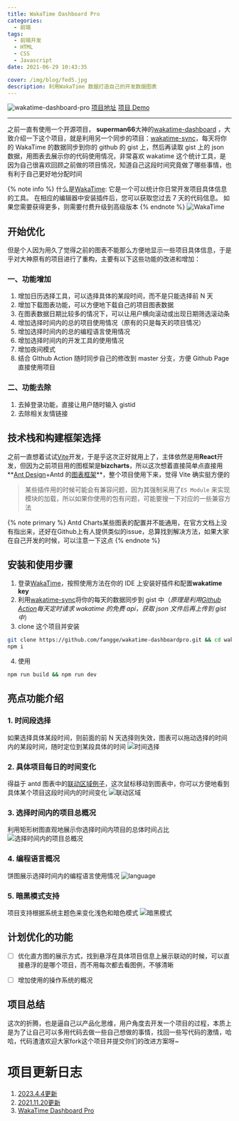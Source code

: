 ```yaml
---
title: WakaTime Dashboard Pro
categories:
  - 前端
tags:
  - 前端开发
  - HTML
  - CSS
  - Javascript
date: 2021-06-29 10:43:35

cover: /img/blog/fed5.jpg
description: 利用WakaTime 数据打造自己的开发数据图表
---
```


![wakatime-dashboard-pro](/img/blog/b9cc66cd-cb04-4900-afbe-3daf8d0ff0e5.png)
[项目地址](https://github.com/fangge/wakatime-dashboard-pro)
[项目 Demo](https://wakatime.mrfangge.com/)

---

之前一直有使用一个开源项目， **superman66**大神的[wakatime-dashboard](https://github.com/superman66/wakatime-dashboard) ，大致介绍一下这个项目，就是利用另一个同步的项目：[wakatime-sync](https://github.com/superman66/wakatime-sync)，每天将你的 WakaTime 的数据同步到你的 github 的 gist 上，然后再读取 gist 上的 json 数据，用图表去展示你的代码使用情况，非常喜欢 wakatime 这个统计工具，是因为自己很喜欢回顾之前做的项目情况，知道自己这段时间究竟做了哪些事情，也有利于自己更好地分配时间

{% note info %}
什么是[WakaTime](https://wakatime.com/): 它是一个可以统计你日常开发项目具体信息的工具。 在相应的编辑器中安装插件后，您可以获取您过去 7 天的代码信息。 如果您需要获得更多，则需要付费升级到高级版本
{% endnote %}
![WakaTime](/img/blog/20210629115606.jpg)

## 开始优化

但是个人因为用久了觉得之前的图表不能那么方便地显示一些项目具体信息，于是乎对大神原有的项目进行了重构，主要有以下这些功能的改进和增加：

### 一、功能增加

1. 增加日历选择工具，可以选择具体的某段时间，而不是只能选择前 N 天
2. 增加下载图表功能，可以方便地下载自己的项目图表数据
3. 在图表数据日期比较多的情况下，可以让用户横向滚动或出现日期筛选滚动条
4. 增加选择时间内的总的项目使用情况（原有的只是每天的项目情况）
5. 增加选择时间内的总的编程语言使用情况
6. 增加选择时间内的开发工具的使用情况
7. 增加夜间模式
8. 结合 GIthub Action 随时同步自己的修改到 master 分支，方便 Github Page 直接使用项目

### 二、功能去除

1. 去掉登录功能，直接让用户随时输入 gistid
2. 去除相关友情链接

## 技术栈和构建框架选择

之前一直想着试试[Vite](https://vitejs.dev/)开发，于是乎这次正好就用上了，主体依然是用**React**开发，但因为之前项目用的图框架是**bizcharts**，所以这次想着直接简单点直接用**[Ant Design](https://ant.design/)+Antd 的[图表框架](https://charts.ant.design/)**，整个项目使用下来，觉得 Vite 确实挺方便的

> 某些插件用的时候可能会有兼容问题，因为其强制采用了`ES Module` 来实现模块的加载，所以如果你使用的包有问题，可能要搜一下对应的一些兼容方法

{% note primary %}
Antd Charts某些图表的配置并不能通用，在官方文档上没有指出来，还好在Github上有人提供类似的issue，总算找到解决方法，如果大家在自己开发的时候，可以注意一下这点
{% endnote %}

## 安装和使用步骤

1. 登录[WakaTime](https://wakatime.com/)，按照使用方法在你的 IDE 上安装好插件和配置**wakatime key**
2. 利用[wakatime-sync](https://github.com/superman66/wakatime-sync)将你的每天的数据同步到 gist 中（*原理是利用[Github Action](https://docs.github.com/en/actions)每天定时请求 wakatime 的免费 api，获取 json 文件后再上传到 gist 中*）
3. clone 这个项目并安装

```bash
git clone https://github.com/fangge/wakatime-dashboardpro.git && cd wakatime-dashboardpro
npm i
```

4. 使用

```bash
npm run build && npm run dev
```

## 亮点功能介绍

### 1. 时间段选择

如果选择具体某段时间，则前面的前 N 天选择则失效，图表可以拖动选择的时间内的某段时间，随时定位到某段具体的时间
![时间选择](/img/blog/20210629171957.jpg)

### 2. 具体项目每日的时间变化

得益于 antd 图表中的[联动区域例子](https://charts.ant.design/zh-CN/demos/column#%E5%B8%A6%E8%81%94%E5%8A%A8%E5%8C%BA%E5%9F%9F%E7%9A%84%E7%99%BE%E5%88%86%E6%AF%94%E6%9F%B1%E7%8A%B6%E5%9B%BE)，这次鼠标移动到图表中，你可以方便地看到具体某个项目这段时间内的时间变化
![联动区域](/img/blog/20210629172546.jpg)

### 3. 选择时间内的项目总概况

利用矩形树图直观地展示你选择时间内项目的总体时间占比
![选择时间内的项目总概况](/img/blog/20210629172928.jpg)

### 4. 编程语言概况

饼图展示选择时间内的编程语言使用情况
![language](/img/blog/20210629173757.jpg)

### 5. 暗黑模式支持

项目支持根据系统主题色来变化浅色和暗色模式
![暗黑模式](/img/blog/43d1d9bf-9576-4f23-a615-557fece803bd.png)

## 计划优化的功能

- [ ] 优化直方图的展示方式，找到悬浮在具体项目信息上展示联动的时候，可以直接悬浮的是哪个项目，而不用每次都去看图例，不够清晰
- [ ] 增加使用的操作系统的概况


## 项目总结
这次的折腾，也是逼自己以产品化思维，用户角度去开发一个项目的过程，本质上是为了让自己可以多用代码去做一些自己想做的事情，找回一些写代码的激情，哈哈，代码渣渣欢迎大家fork这个项目并提交你们的改进方案呀~

# 项目更新日志
1. [2023.4.4更新](/2023/04/04/fed11/)
2. [2021.11.20更新](/2021/11/20/fed6/)
3. [WakaTime Dashboard Pro](/2021/06/29/fed5/)